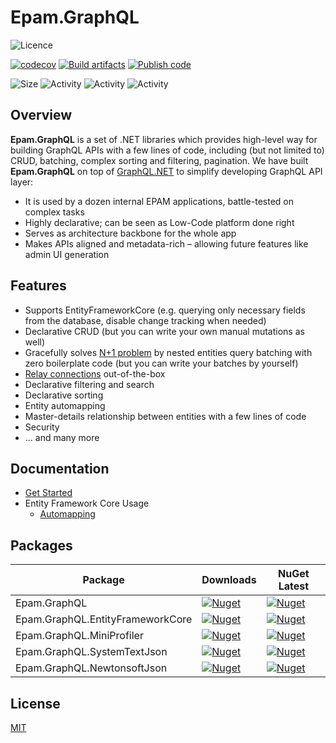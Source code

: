 # Epam.GraphQL
![Licence](https://img.shields.io/github/license/epam/epam-graphql.svg)

[![codecov](https://codecov.io/gh/epam/epam-graphql/branch/main/graph/badge.svg?token=AD2OM1HLZ4)](https://codecov.io/gh/epam/epam-graphql)
[![Build artifacts](https://github.com/epam/epam-graphql/actions/workflows/build.yml/badge.svg)](https://github.com/epam/epam-graphql/actions/workflows/build.yml)
[![Publish code](https://github.com/epam/epam-graphql/actions/workflows/publish.yml/badge.svg)](https://github.com/epam/epam-graphql/actions/workflows/publish.yml)

![Size](https://img.shields.io/github/repo-size/epam/epam-graphql.svg)
![Activity](https://img.shields.io/github/commit-activity/w/epam/epam-graphql)
![Activity](https://img.shields.io/github/commit-activity/m/epam/epam-graphql)
![Activity](https://img.shields.io/github/commit-activity/y/epam/epam-graphql)

## Overview

**Epam.GraphQL** is a set of .NET libraries which provides high-level way for building GraphQL APIs with a few lines of code, including (but not limited to) CRUD, batching, complex sorting and filtering, pagination.
We have built **Epam.GraphQL** on top of [GraphQL.NET](https://github.com/graphql-dotnet/graphql-dotnet/) to simplify developing GraphQL API layer:
  * It is used by a dozen internal EPAM applications, battle-tested on complex tasks
  * Highly declarative; can be seen as Low-Code platform done right
  * Serves as architecture backbone for the whole app
  * Makes APIs aligned and metadata-rich – allowing future features like admin UI generation
 
## Features

* Supports EntityFrameworkCore (e.g. querying only necessary fields from the database, disable change tracking when needed)
* Declarative CRUD (but you can write your own manual mutations as well)
* Gracefully solves [N+1 problem](https://medium.com/the-marcy-lab-school/what-is-the-n-1-problem-in-graphql-dd4921cb3c1a) by nested entities query batching with zero boilerplate code (but you can write your batches by yourself)
* [Relay connections](https://relay.dev/graphql/connections.htm) out-of-the-box
* Declarative filtering and search
* Declarative sorting
* Entity automapping
* Master-details relationship between entities with a few lines of code
* Security
* ... and many more

## Documentation

* [Get Started](docs/01-get-started.md)
* Entity Framework Core Usage
  * [Automapping](docs/02-ef-core/01.automapping.md)

## Packages

| Package                          | Downloads                                                                                                                                     | NuGet Latest                                                                                                                                 |
| -------------------------------- | --------------------------------------------------------------------------------------------------------------------------------------------- | -------------------------------------------------------------------------------------------------------------------------------------------- |
| Epam.GraphQL                     | [![Nuget](https://img.shields.io/nuget/dt/Epam.GraphQL)](https://www.nuget.org/packages/Epam.GraphQL)                                         | [![Nuget](https://img.shields.io/nuget/v/Epam.GraphQL)](https://www.nuget.org/packages/Epam.GraphQL)                                         |
| Epam.GraphQL.EntityFrameworkCore | [![Nuget](https://img.shields.io/nuget/dt/Epam.GraphQL.EntityFrameworkCore)](https://www.nuget.org/packages/Epam.GraphQL.EntityFrameworkCore) | [![Nuget](https://img.shields.io/nuget/v/Epam.GraphQL.EntityFrameworkCore)](https://www.nuget.org/packages/Epam.GraphQL.EntityFrameworkCore) |
| Epam.GraphQL.MiniProfiler        | [![Nuget](https://img.shields.io/nuget/dt/Epam.GraphQL.MiniProfiler)](https://www.nuget.org/packages/Epam.GraphQL.MiniProfiler)               | [![Nuget](https://img.shields.io/nuget/v/Epam.GraphQL.MiniProfiler)](https://www.nuget.org/packages/Epam.GraphQL.MiniProfiler)               |
| Epam.GraphQL.SystemTextJson      | [![Nuget](https://img.shields.io/nuget/dt/Epam.GraphQL.SystemTextJson)](https://www.nuget.org/packages/Epam.GraphQL.SystemTextJson)           | [![Nuget](https://img.shields.io/nuget/v/Epam.GraphQL.SystemTextJson)](https://www.nuget.org/packages/Epam.GraphQL.SystemTextJson)           |
| Epam.GraphQL.NewtonsoftJson      | [![Nuget](https://img.shields.io/nuget/dt/Epam.GraphQL.NewtonsoftJson)](https://www.nuget.org/packages/Epam.GraphQL.NewtonsoftJson)           | [![Nuget](https://img.shields.io/nuget/v/Epam.GraphQL.NewtonsoftJson)](https://www.nuget.org/packages/Epam.GraphQL.NewtonsoftJson)           |


## License
[MIT](LICENSE.md)